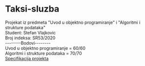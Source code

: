 # Taksi-sluzba
Projekat iz predmeta "Uvod u objektno programiranje" i "Algoritmi i strukture podataka"\
Student: Stefan Vlajkovic\
Broj indeksa: SR53/2020\
--------Bodovi--------\
Uvod u objektno programiranje = 60/60\
Algoritmi i strukture podataka = 70/70  
[Specifikacija projekta](UOP-Specifikacija-projektnog-zadatka.pdf)
